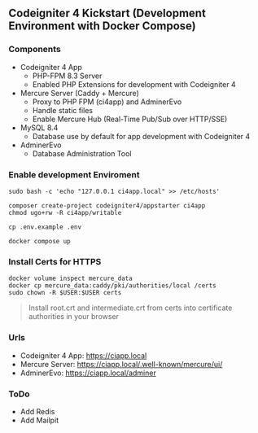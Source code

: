 ## Codeigniter 4 Kickstart (Development Environment with Docker Compose)

### Components

* Codeigniter 4 App
    - PHP-FPM 8.3 Server
    - Enabled PHP Extensions for development with Codeigniter 4
* Mercure Server (Caddy + Mercure)
    - Proxy to PHP FPM (ci4app) and AdminerEvo
    - Handle static files
    - Enable Mercure Hub (Real-Time Pub/Sub over HTTP/SSE)
* MySQL 8.4
    - Database use by default for app development with Codeigniter 4
* AdminerEvo
    - Database Administration Tool

### Enable development Enviroment

```
sudo bash -c 'echo "127.0.0.1 ci4app.local" >> /etc/hosts'

composer create-project codeigniter4/appstarter ci4app
chmod ugo+rw -R ci4app/writable

cp .env.example .env

docker compose up
```

### Install Certs for HTTPS

```
docker volume inspect mercure_data
docker cp mercure_data:caddy/pki/authorities/local /certs
sudo chown -R $USER:$USER certs
```

> Install root.crt and intermediate.crt from certs into certificate authorities in your browser

### Urls

* Codeigniter 4 App: https://ciapp.local
* Mercure Server: https://ciapp.local/.well-known/mercure/ui/
* AdminerEvo: https://ciapp.local/adminer


### ToDo

* Add Redis
* Add Mailpit



